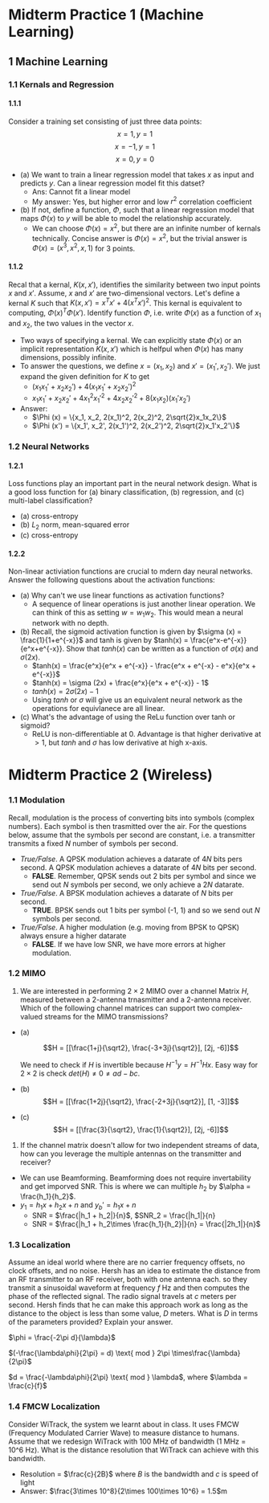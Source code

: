 # Midterm Practice 1 (Machine Learning)
## 1 Machine Learning
### 1.1 Kernals and Regression
#### 1.1.1
Consider a training set consisting of just three data points: 
$$x = 1, y = 1$$
$$x = -1, y = 1$$
$$x = 0, y = 0$$ 

- (a) We want to train a linear regression model that takes $x$ as input and predicts $y$. Can a linear regression model fit this datset?
  - Ans: Cannot fit a linear model
  - My answer: Yes, but higher error and low $r^2$ correlation coefficient
- (b) If not, define a function, $\Phi$, such that a linear regression model that maps $\Phi(x)$ to $y$ will be able to model the relationship accurately.
  - We can choose $\Phi (x) = x^2$, but there are an infinite number of kernals technically. Concise answer is $\Phi (x) = x^2$, but the trivial answer is $\Phi (x) = (x^3, x^2, x, 1)$ for 3 points.

#### 1.1.2
Recal that a kernal, $K(x,x')$, identifies the similarity between two input points $x$ and $x'$. Assume, $x$ and $x'$ are two-dimensional vectors. Let's define a kernal $K$ such that $K(x, x') = x^Tx' + 4(x^Tx')^2$. This kernal is equivalent to computing, $\Phi (x)^T\Phi (x')$. Identify function $\Phi$, i.e. write $\Phi(x)$ as a function of $x_1$ and $x_2$, the two values in the vector $x$. 
- Two ways of specifying a kernal. We can explicitly state $\Phi (x)$ or an implicit representation $K(x, x')$ which is helfpul when $\Phi (x)$ has many dimensions, possibly infinite.
- To answer the questions, we define $x = (x_1, x_2)$ and $x' = (x_1', x_2')$. We just expand the given definition for $K$ to get 
  - $(x_1x_1' + x_2x_2') + 4(x_1x_1' + x_2x_2')^2$
  - $x_1x_1' + x_2x_2' + 4x_1^2x_1'^2 + 4x_2x_2'^2 + 8(x_1x_2)(x_1'x_2')$
- Answer:
  - $\Phi (x) = \{x_1, x_2, 2(x_1)^2, 2(x_2)^2, 2\sqrt{2}x_1x_2\}$
  - $\Phi (x') = \{x_1', x_2', 2(x_1')^2, 2(x_2')^2, 2\sqrt{2}x_1'x_2'\}$

### 1.2 Neural Networks
#### 1.2.1
Loss functions play an important part in the neural network design. What is a good loss function for (a) binary classification, (b) regression, and (c) multi-label classification?
- (a) cross-entropy
- (b) $L_2$ norm, mean-squared error
- (c) cross-entropy

#### 1.2.2
Non-linear activiation functions are crucial to mdern day neural networks. Answer the following questions about the activation functions:
- (a) Why can't we use linear functions as activation functions?
  - A sequence of linear operations is just another linear operation. We can think of this as setting $w = w_1w_2$. This would mean a neural network with no depth.
- (b) Recall, the sigmoid activation function is given by $\sigma (x) = \frac{1}{1+e^{-x}}$ and tanh is given by $tanh(x) = \frac{e^x-e^{-x}}{e^x+e^{-x}}. Show that $tanh(x)$ can be written as a function of $\sigma (x)$ and $\sigma (2x)$. 
  - $tanh(x) = \frac{e^x}{e^x + e^{-x}} - \frac{e^x + e^{-x} - e^x}{e^x + e^{-x}}$
  - $tanh(x) = \sigma (2x) + \frac{e^x}{e^x + e^{-x}} - 1$
  - $tanh(x) = 2\sigma(2x) -1$
  - Using $tanh$ or $\sigma$ will give us an equivalent neural network as the operations for equivlanece are all linear.
- (c) What's the advantage of using the ReLu function over tanh or sigmoid?
  - ReLU is non-differentiable at 0. Advantage is that higher derivative at $>1$, but $tanh$ and $\sigma$ has low derivative at high x-axis. 

# Midterm Practice 2 (Wireless)
### 1.1 Modulation
Recall, modulation is the process of converting bits into symbols (complex numbers). Each symbol is then trasmitted over the air. For the questions below, assume that the symbols per second are constant, i.e. a transmitter transmits a fixed $N$ number of symbols per second. 
- *True/False*. A QPSK modulation achieves a datarate of $4N$ bits pers second. A QPSK modulation achieves a datarate of $4N$ bits per second.
  - **FALSE**. Remember, QPSK sends out 2 bits per symbol and since we send out $N$ symbols per second, we only achieve a $2N$ datarate.
- *True/False*. A BPSK modulation achieves a datarate of $N$ bits per second.
  - **TRUE**. BPSK sends out 1 bits per symbol (-1, 1) and so we send out $N$ symbols per second.
- *True/False*. A higher modulation (e.g. moving from BPSK to QPSK) always ensure a higher datarate
  - **FALSE**. If we have low SNR, we have more errors at higher modulation.

### 1.2 MIMO
1. We are interested in performing $2\times 2$ MIMO over a channel Matrix $H$, measured between a 2-antenna trnasmitter and a 2-antenna receiver. Which of the following channel matrices can support two complex-valued streams for the MIMO transmissions?
- (a)

    $$H = [[\frac{1+j}{\sqrt2}, \frac{-3+3j}{\sqrt2}], [2j, -6]]$$

    We need to check if $H$ is invertible because $H^{-1}y = H^{-1}Hx$. Easy way for $2\times 2$ is check $det(H) \neq 0 \neq ad-bc$. 
- (b) 
  $$H = [[\frac{1+2j}{\sqrt2}, \frac{-2+3j}{\sqrt2}], [1, -3]]$$

- (c)
    $$H = [[\frac{3}{\sqrt2}, \frac{1}{\sqrt2}], [2j, -6]]$$

1. If the channel matrix doesn't allow for two independent streams of data, how can you leverage the multiple antennas on the transmitter and receiver?
  - We can use Beamforming. Beamforming does not require invertability and get imporved SNR. This is where we can multiple $h_2$ by $\alpha = \frac{h_1}{h_2}$.
  - $y_1 = h_1x + h_2x + n$ and $y_b' = h_1x + n$
    - SNR = $\frac{|h_1 + h_2|}{n}$, $SNR_2 = \frac{|h_1|}{n}
    - SNR = $\frac{|h_1 + h_2\times \frac{h_1}{h_2}|}{n} = \frac{|2h_1|}{n}$

### 1.3 Localization
Assume an ideal world where there are no carrier frequency offsets, no clock offsets, and no noise. Hersh has an idea to estimate the distance from an RF transmitter to an RF receiver, both with one antenna each. so they transmit a sinusoidal waveform at frequency $f$ Hz and then computes the phase of the reflected signal. The radio signal travels at $c$ meters per second. Hersh finds that he can make this approach work as long as the distance to the object is less than some value, $D$ meters. What is $D$ in terms of the parameters provided? Explain your answer.

$\phi = \frac{-2\pi d}{\lambda}$

$(-\frac{\lambda\phi}{2\pi} = d) \text{ mod } 2\pi \times\frac{\lambda}{2\pi}$

$d = \frac{-\lambda\phi}{2\pi} \text{ mod } \lambda$, where $\lambda = \frac{c}{f}$

### 1.4 FMCW Localization
Consider WiTrack, the system we learnt about in class. It uses FMCW (Frequency Modulated Carrier Wave) to measure distance to humans. Assume that we redesign WiTrack with 100 MHz of bandwidth (1 MHz = 10^6 Hz). What is the distance resolution that WiTrack can achieve with this bandwidth.
- Resolution = $\frac{c}{2B}$ where $B$ is the bandwidth and $c$ is speed of light
- Answer: $\frac{3\times 10^8}{2\times 100\times 10^6} = 1.5$m